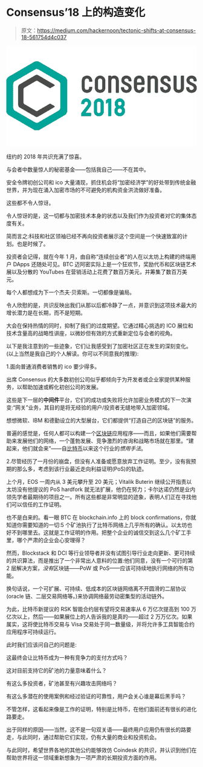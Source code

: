 # Consensus’18 上的构造变化

> 原文：<https://medium.com/hackernoon/tectonic-shifts-at-consensus-18-561754d4c037>

![](img/885192edfaebffe327a75754085a4f8d.png)

纽约的 2018 年共识充满了惊喜。

与会者中数量惊人的秘密基金——包括我自己——不在其中。

安全令牌初创公司和 ico 大量涌现，抓住机会将“加密经济学”的好处带到传统金融世界，并为现在涌入加密市场的不可避免的机构资金洪流做好准备。

这些都不令人惊讶。

令人惊讶的是，这一切都与加密技术本身的状态以及我们作为投资者对它的集体态度有关。

简而言之:科技和社区领袖已经不再向投资者展示这个空间是一个快速致富的计划。也是时候了。

投资者会记得，就在今年 1 月，由自称“连续创业者”的人在以太坊上构建的终端用户 DApps 还随处可见。BTC 迈阿密实际上是一个狂欢节，奖励代币和区块链艺术展以及分散的 YouTubes 在营销活动上花费了数百万美元，并筹集了数百万美元。

每个人都想成为下一个杰夫·贝索斯。一切都像是骗局。

令人欣慰的是，共识反映出我们从那以后都冷静了一点，并意识到这项技术最大的增长潜力是在长期，而不是短期。

大会在保持热情的同时，抑制了我们的过度期望。它通过精心挑选的 ICO 展位和技术含量高的战略性讲座，以微妙但有效的方式重新定位与会者的视角。

以下是我注意到的一些迹象，它们让我感受到了加密社区正在发生的深刻变化。(以上当然是我自己的个人解读。你可以不同意我的推理):

1.面向普通消费者销售的 ico 要少得多。

出席 Consensus 的大多数初创公司似乎都倾向于为开发者或企业家提供某种服务，以帮助加速或孵化初创公司的发展。

这些是下一层的**中间件**平台，它们的成功或失败将允许加密业务模式的下一次演变:“网关”业务，其目的是将无经验的用户/投资者无缝地带入加密领域。

想想微软、IBM 和德勤设立的大型展台，它们都提供“打造自己的区块链”的服务。

普遍的感觉是，任何人都可以构建一个[区块链](https://hackernoon.com/tagged/blockchain)应用程序——而且，如果他们需要帮助来发展他们的网络，一个蓬勃发展、竞争激烈的咨询和战略市场就在那里。“建起来，他们就会来”——自[比特币](https://hackernoon.com/tagged/bitcoin)以来这个行业的*惯用手法*。

2.尽管经历了一月份的崩盘，但没有人准备或愿意放弃工作证明。至少，没有我预期的那么多，考虑到该行业最近走向利益证明(PoS)的轨迹。

上个月，EOS 一周内从 3 美元攀升至 20 美元；Vitalik Buterin 继续公开指责以太坊没有他提议的 PoS hardfork 就无法扩展，他仍在努力；卡尔达诺仍然是业内领先学者最期待的项目之一。所有这些都是非常明显的迹象，表明人们正在寻找他们可以信任的工作证明。

也不是白来的。看一眼 BTC 在 blockchain.info 上的 block confirmations，你就知道你需要知道的一切:5 个矿池执行了比特币网络上几乎所有的确认。以太坊也好不到哪里去。这就是工作证明的作用。把整个企业的诚信交到这么几个矿工手里，哪个严肃的企业会心安理得？

然而，Blockstack 和 DCI 等行业领导者并没有试图引导行业走向更新、更可持续的共识算法，而是推出了一个非常出人意料的位置:他们同意，没有一个可行的第 2 层解决方案，*没有*区块链——PoW 或 PoS——应该可持续地执行网络的所有功能。

换句话说，一个可扩展、可持续、低成本的区块链网络离不开圆滑的二层协议(oracle 链、二层交易网络等。)来协调网络最劳动密集型的活动链外。

为此，比特币新提议的 RSK 智能合约层有望将交易速率从 6 万亿次提高到 100 万亿次以上，然后——如果展位上的人告诉我的是真的——超过 2 万万亿次。如果属实，这将使比特币交易与 Visa 交易处于同一数量级，并将允许多工具智能合约应用程序可持续运行。

此时我们应该问自己的问题是:

这最终会让比特币成为一种有竞争力的支付方式吗？

这对目前支持它的矿池的力量意味着什么？

有这么多投资者，矿池甚至有兴趣攻击网络吗？

有这么多潜在的使用案例和经过验证的可靠性，用户会关心谁是幕后黑手吗？

不管怎样，这看起来像是工作的证明，特别是比特币，在他们面前还有很长的进化路要走。

出于同样的原因——当然，这不是一句双关语——最终用户应用仍有很长的路要走，与此同时，通过帮助它们实现，仍有大量的商业和投资机会。

与此同时，希望世界各地的其他公约能够效仿 Coindesk 的共识，并认识到他们在帮助世界将这一领域重新想象为一项严肃的长期投资方面的作用。